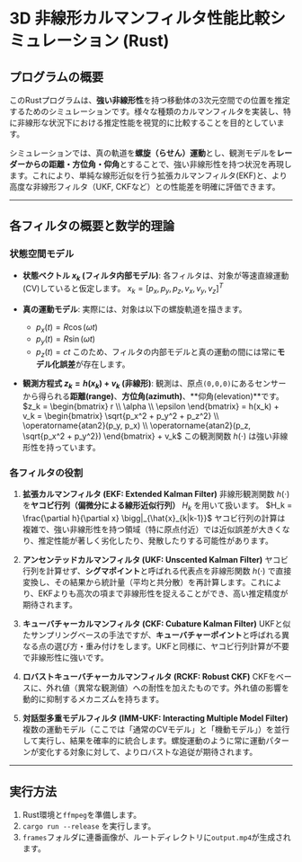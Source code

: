 # 3D 非線形カルマンフィルタ性能比較シミュレーション (Rust)

## プログラムの概要

このRustプログラムは、**強い非線形性**を持つ移動体の3次元空間での位置を推定するためのシミュレーションです。様々な種類のカルマンフィルタを実装し、特に非線形な状況下における推定性能を視覚的に比較することを目的としています。

シミュレーションでは、真の軌道を**螺旋（らせん）運動**とし、観測モデルを**レーダーからの距離・方位角・仰角**とすることで、強い非線形性を持つ状況を再現します。これにより、単純な線形近似を行う拡張カルマンフィルタ(EKF)と、より高度な非線形フィルタ（UKF, CKFなど）との性能差を明確に評価できます。

-----

## 各フィルタの概要と数学的理論

### 状態空間モデル

* **状態ベクトル $x_k$ (フィルタ内部モデル)**: 各フィルタは、対象が等速直線運動(CV)していると仮定します。
    $`x_k = [p_x, p_y, p_z, v_x, v_y, v_z]^T`$

* **真の運動モデル**: 実際には、対象は以下の螺旋軌道を描きます。
    - $`p_x(t) = R \cos(\omega t)`$
    - $`p_y(t) = R \sin(\omega t)`$
    - $`p_z(t) = ct`$
    このため、フィルタの内部モデルと真の運動の間には常に**モデル化誤差**が存在します。

* **観測方程式 $`z_k = h(x_k) + v_k`$ (非線形)**: 観測は、原点`(0,0,0)`にあるセンサーから得られる**距離(range)**、**方位角(azimuth)**、**仰角(elevation)**です。
    $`z_k = \begin{bmatrix} r \\ \alpha \\ \epsilon \end{bmatrix} = h(x_k) + v_k = \begin{bmatrix} \sqrt{p_x^2 + p_y^2 + p_z^2} \\ \operatorname{atan2}(p_y, p_x) \\ \operatorname{atan2}(p_z, \sqrt{p_x^2 + p_y^2}) \end{bmatrix} + v_k`$
    この観測関数 $`h(\cdot)`$ は強い非線形性を持っています。

### 各フィルタの役割

1.  **拡張カルマンフィルタ (EKF: Extended Kalman Filter)**
    非線形観測関数 $`h(\cdot)`$ を**ヤコビ行列（偏微分による線形近似行列）** $`H_k`$ を用いて扱います。
    $`H_k = \frac{\partial h}{\partial x} \bigg|_{\hat{x}_{k|k-1}}`$
    ヤコビ行列の計算は複雑で、強い非線形性を持つ領域（特に原点付近）では近似誤差が大きくなり、推定性能が著しく劣化したり、発散したりする可能性があります。

2.  **アンセンテッドカルマンフィルタ (UKF: Unscented Kalman Filter)**
    ヤコビ行列を計算せず、**シグマポイント**と呼ばれる代表点を非線形関数 $`h(\cdot)`$ で直接変換し、その結果から統計量（平均と共分散）を再計算します。これにより、EKFよりも高次の項まで非線形性を捉えることができ、高い推定精度が期待されます。

3.  **キューバチャーカルマンフィルタ (CKF: Cubature Kalman Filter)**
    UKFと似たサンプリングベースの手法ですが、**キューバチャーポイント**と呼ばれる異なる点の選び方・重み付けをします。UKFと同様に、ヤコビ行列計算が不要で非線形性に強いです。

4.  **ロバストキューバチャーカルマンフィルタ (RCKF: Robust CKF)**
    CKFをベースに、外れ値（異常な観測値）への耐性を加えたものです。外れ値の影響を動的に抑制するメカニズムを持ちます。

5.  **対話型多重モデルフィルタ (IMM-UKF: Interacting Multiple Model Filter)**
    複数の運動モデル（ここでは「通常のCVモデル」と「機動モデル」）を並行して実行し、結果を確率的に統合します。螺旋運動のように常に運動パターンが変化する対象に対して、よりロバストな追従が期待されます。

-----

## 実行方法

1.  Rust環境と`ffmpeg`を準備します。
2.  `cargo run --release` を実行します。
3.  `frames`フォルダに連番画像が、ルートディレクトリに`output.mp4`が生成されます。